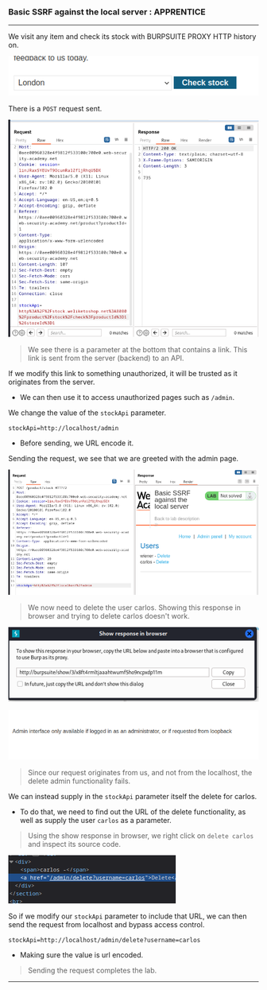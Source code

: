 
### Basic SSRF against the local server : APPRENTICE

---


We visit any item and check its stock with BURPSUITE PROXY HTTP history on.

![](./screenshots/checkstock.png)

There is a `POST` request sent.

![](./screenshots/lab1-req.png)

> We see there is a parameter at the bottom that contains a link. This link is sent from the server (backend) to an API.

If we modify this link to something unauthorized, it will be trusted as it originates from the server.
- We can then use it to access unauthorized pages such as `/admin`.

We change the value of the `stockApi` parameter.
```
stockApi=http://localhost/admin
```
- Before sending, we URL encode it.

Sending the request, we see that we are greeted with the admin page.

![](./screenshots/lab1-req1.png)

> We now need to delete the user carlos. Showing this response in browser and trying to delete carlos doesn't work.

![](./screenshots/lab1-show.png)

![](./screenshots/lab1-err.png)

> Since our request originates from us, and not from the localhost, the delete admin functionality fails.

We can instead supply in the `stockApi` parameter itself the delete for carlos.
- To do that, we need to find out the URL of the delete functionality, as well as supply the user `carlos` as a parameter.

> Using the show response in browser, we right click on `delete carlos` and inspect its source code.

![](./screenshots/lab1-delete.png)


So if we modify our `stockApi` parameter to include that URL, we can then send the request from localhost and bypass access control.
```
stockApi=http://localhost/admin/delete?username=carlos
```
- Making sure the value is url encoded.

> Sending the request completes the lab.

---
